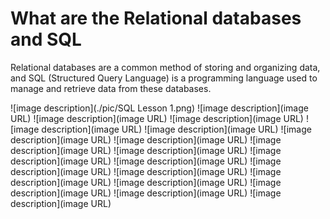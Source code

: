 # What are the Relational databases and SQL
Relational databases are a common method of storing and organizing data,
and SQL (Structured Query Language) is a programming language used to manage and retrieve data from these databases.

![image description](./pic/SQL Lesson 1.png)
![image description](image URL)
![image description](image URL)
![image description](image URL)
![image description](image URL)
![image description](image URL)
![image description](image URL)
![image description](image URL)
![image description](image URL)
![image description](image URL)
![image description](image URL)
![image description](image URL)
![image description](image URL)
![image description](image URL)
![image description](image URL)
![image description](image URL)
![image description](image URL)
![image description](image URL)
![image description](image URL)


